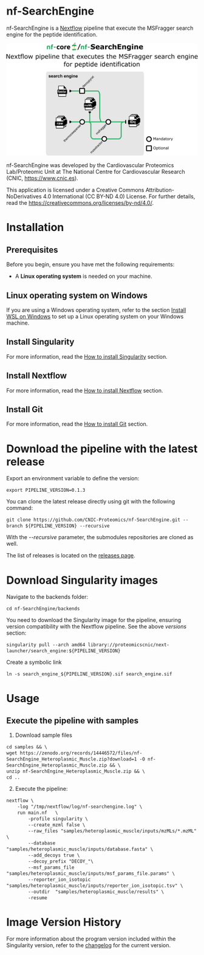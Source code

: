 # nf-SearchEngine

nf-SearchEngine is a [Nextflow](https://www.nextflow.io/) pipeline that execute the MSFragger search engine for the peptide identification.

![Workflow schema](docs/images/pipeline.png)

nf-SearchEngine was developed by the Cardiovascular Proteomics Lab/Proteomic Unit at The National Centre for Cardiovascular Research (CNIC, https://www.cnic.es).

This application is licensed under a Creative Commons Attribution-NoDerivatives 4.0 International (CC BY-ND 4.0) License. For further details, read the https://creativecommons.org/licenses/by-nd/4.0/.


# Installation

## Prerequisites

Before you begin, ensure you have met the following requirements:

- A **Linux operating system** is needed on your machine.

## Linux operating system on Windows

If you are using a Windows operating system, refer to the section [Install WSL on Windows](docs/WSL.md) to set up a Linux operating system on your Windows machine.

## Install Singularity

For more information, read the [How to install Singularity](docs/SingularityCE.md) section.

## Install Nextflow

For more information, read the [How to install Nextflow](docs/Nextflow.md) section.

## Install Git

For more information, read the [How to install Git](docs/Git.md) section.


# Download the pipeline with the latest release

Export an environment variable to define the version:
```
export PIPELINE_VERSION=0.1.3
```

You can clone the latest release directly using git with the following command:
```
git clone https://github.com/CNIC-Proteomics/nf-SearchEngine.git --branch ${PIPELINE_VERSION} --recursive
```
With the *--recursive* parameter, the submodules repositories are cloned as well.

The list of releases is located on the [releases page](https://github.com/CNIC-Proteomics/nf-SearchEngine/releases).

# Download Singularity images

Navigate to the backends folder:
```
cd nf-SearchEngine/backends
```

You need to download the Singularity image for the pipeline, ensuring version compatibility with the Nextflow pipeline. See the above *versions* section:
```
singularity pull --arch amd64 library://proteomicscnic/next-launcher/search_engine:${PIPELINE_VERSION}
```

Create a symbolic link
```
ln -s search_engine_${PIPELINE_VERSION}.sif search_engine.sif
```


# Usage

## Execute the pipeline with samples


1. Download sample files
```
cd samples && \
wget https://zenodo.org/records/14446572/files/nf-SearchEngine_Heteroplasmic_Muscle.zip?download=1 -O nf-SearchEngine_Heteroplasmic_Muscle.zip && \
unzip nf-SearchEngine_Heteroplasmic_Muscle.zip && \
cd ..
```

2. Execute the pipeline:
```
nextflow \
    -log "/tmp/nextflow/log/nf-searchengine.log" \
    run main.nf   \
        -profile singularity \
        --create_mzml false \
        --raw_files "samples/heteroplasmic_muscle/inputs/mzMLs/*.mzML" \
        --database "samples/heteroplasmic_muscle/inputs/database.fasta" \
        --add_decoys true \
        --decoy_prefix "DECOY_"\
        --msf_params_file "samples/heteroplasmic_muscle/inputs/msf_params_file.params" \
        --reporter_ion_isotopic "samples/heteroplasmic_muscle/inputs/reporter_ion_isotopic.tsv" \
        --outdir  "samples/heteroplasmic_muscle/results" \
        -resume
```


# Image Version History

For more information about the program version included within the Singularity version, refer to the [changelog](changelog.md) for the current version.
